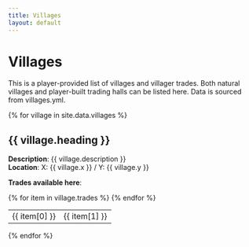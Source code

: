 ```yaml
---
title: Villages
layout: default
---
```

# Villages 

This is a player-provided list of villages and villager trades. Both natural villages and player-built trading halls can be listed here. Data is sourced from villages.yml.

{% for village in site.data.villages %}
## {{ village.heading }}

**Description**: {{ village.description }}<br/>
**Location**: X: {{ village.x }} / Y: {{ village.y }}

**Trades available here**:

<table>
{% for item in village.trades %}
<tr>
<td style="width:50%;">{{ item[0] }}</td>
<td style="width:50%;">{{ item[1] }}</td>
</tr>
{% endfor %}
</table>
{% endfor %}